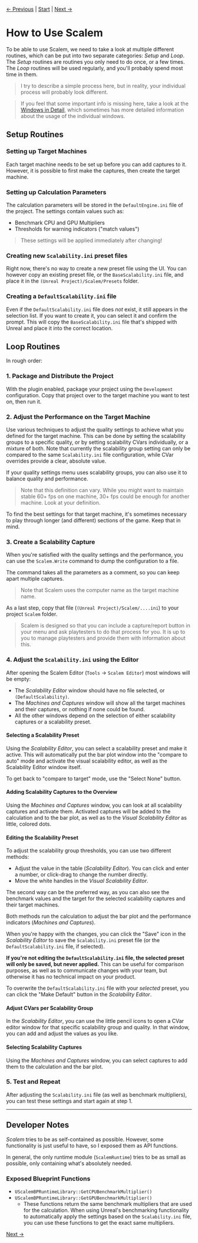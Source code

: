 [← Previous](../Windows-in-Detail/index.md) | [Start](../../index.md) | [Next →](../../index.md)

# How to Use Scalem

To be able to use Scalem, we need to take a look at multiple different routines, which can be put into two separate categories: _Setup_ and _Loop_.
The _Setup_ routines are routines you only need to do once, or a few times.
The _Loop_ routines will be used regularly, and you'll probably spend most time in them.

> I try to describe a simple process here, but in reality, your individual process will probably look different.

> If you feel that some important info is missing here, take a look at the [Windows in Detail](../Windows-in-Detail/index.md), which sometimes has more detailed information about the usage of the individual windows.

## Setup Routines

### Setting up Target Machines

Each target machine needs to be set up before you can add captures to it.
However, it is possible to first make the captures, then create the target machine.

### Setting up Calculation Parameters

The calculation parameters will be stored in the `DefaultEngine.ini` file of the project.
The settings contain values such as:

- Benchmark CPU and GPU Multipliers
- Thresholds for warning indicators ("match values")

> These settings will be applied immediately after changing!

### Creating new `Scalability.ini` preset files

Right now, there's no way to create a new preset file using the UI.
You can however copy an existing preset file, or the `BaseScalability.ini` file, and place it in the `(Unreal Project)/Scalem/Presets` folder.

### Creating a `DefaultScalability.ini` file

Even if the `DefaultScalability.ini` file does _not_ exist, it still appears in the selection list.
If you want to create it, you can select it and confirm the prompt.
This will copy the `BaseScalability.ini` file that's shipped with Unreal and place it into the correct location.

## Loop Routines

In rough order:

### 1. Package and Distribute the Project

With the plugin enabled, package your project using the `Development` configuration.
Copy that project over to the target machine you want to test on, then run it.

### 2. Adjust the Performance on the Target Machine

Use various techniques to adjust the quality settings to achieve what you defined for the target machine.
This can be done by setting the scalability groups to a specific quality, or by setting scalability CVars individually, or a mixture of both.
Note that currently the scalability group setting can only be compared to the same `Scalability.ini` file configuration, while CVar overrides provide a clear, absolute value.

If your quality settings menu uses scalability groups, you can also use it to balance quality and performance.

> Note that this definition can vary. While you might want to maintain stable 60+ fps on one machine, 30+ fps could be enough for another machine. Look at your definition.

To find the best settings for that target machine, it's sometimes necessary to play through longer (and different) sections of the game.
Keep that in mind.

### 3. Create a Scalability Capture

When you're satisfied with the quality settings and the performance, you can use the `Scalem.Write` command to dump the configuration to a file.

The command takes all the parameters as a comment, so you can keep apart multiple captures.

> Note that Scalem uses the computer name as the target machine name.

As a last step, copy that file (`(Unreal Project)/Scalem/....ini`) to your project `Scalem` folder.

> Scalem is designed so that you can include a capture/report button in your menu and ask playtesters to do that process for you.
> It is up to you to manage playtesters and provide them with information about this.

### 4. Adjust the `Scalability.ini` using the Editor

After opening the Scalem Editor (`Tools` → `Scalem Editor`) most windows will be empty:

- The _Scalability Editor_ window should have no file selected, or `(DefaultScalability)`.
- The _Machines and Captures_ window will show all the target machines and their captures, or nothing if none could be found.
- All the other windows depend on the selection of either scalability captures or a scalability preset.

#### Selecting a Scalability Preset

Using the _Scalability Editor_, you can select a scalability preset and make it active.
This will automatically put the bar plot window into the "compare to auto" mode and activate the visual scalability editor, as well as the Scalability Editor window itself.

To get back to "compare to target" mode, use the "Select None" button.

#### Adding Scalability Captures to the Overview

Using the _Machines and Captures_ window, you can look at all scalability captures and activate them.
Activated captures will be added to the calculation and to the bar plot, as well as to the _Visual Scalability Editor_ as little, colored dots.

#### Editing the Scalability Preset

To adjust the scalability group thresholds, you can use two different methods:

- Adjust the value in the table (_Scalability Editor_). You can click and enter a number, or click-drag to change the number directly.
- Move the white handles in the _Visual Scalability Editor_.

The second way can be the preferred way, as you can also see the benchmark values and the target for the selected scalability captures and their target machines.

Both methods run the calculation to adjust the bar plot and the performance indicators (_Machines and Captures_).

When you're happy with the changes, you can click the "Save" icon in the _Scalability Editor_ to save the `Scalability.ini` preset file (or the `DefaultScalability.ini` file, if selected).

**If you're not editing the `DefaultScalability.ini` file, the selected preset will only be saved, but never applied.**
This can be useful for comparison purposes, as well as to communicate changes with your team, but otherwise it has no technical impact on your product.

To overwrite the `DefaultScalability.ini` file with your _selected_ preset, you can click the "Make Default" button in the _Scalability Editor_.

#### Adjust CVars per Scalability Group

In the _Scalability Editor_, you can use the little pencil icons to open a CVar editor window for that specific scalability group and quality.
In that window, you can add and adjust the values as you like.

#### Selecting Scalability Captures

Using the _Machines and Captures_ window, you can select captures to add them to the calculation and the bar plot.

### 5. Test and Repeat

After adjusting the `Scalability.ini` file (as well as benchmark multipliers), you can test these settings and start again at step 1.

---

## Developer Notes

_Scalem_ tries to be as self-contained as possible.
However, some functionality is just useful to have, so I exposed them as API functions.

In general, the only runtime module (`ScalemRuntime`) tries to be as small as possible, only containing what's absolutely needed.

### Exposed Blueprint Functions

- `UScalemBPRuntimeLibrary::GetCPUBenchmarkMultiplier()`
- `UScalemBPRuntimeLibrary::GetGPUBenchmarkMultiplier()`
  - These functions return the same benchmark multipliers that are used for the calculation.
    When using Unreal's benchmarking functionality to automatically apply the settings based on the `Scalability.ini` file, you can use these functions to get the exact same multipliers.

[Next →](../../index.md)